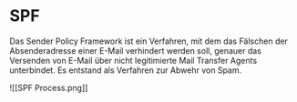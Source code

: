 # SPF

Das Sender Policy Framework ist ein Verfahren, mit dem das Fälschen der Absenderadresse einer E-Mail verhindert werden soll, genauer das Versenden von E-Mail über nicht legitimierte Mail Transfer Agents unterbindet. Es entstand als Verfahren zur Abwehr von Spam.

![[SPF Process.png]]